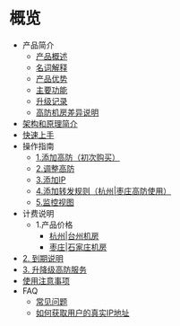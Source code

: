 # 概览

* 产品简介
    * [产品概述](uantiddos/uads/concepts/overview) 
    * [名词解释](uantiddos/uads/concepts/term) 
    * [产品优势](uantiddos/uads/concepts/advantage)
    * [主要功能](uantiddos/uads/concepts/function)
    * [升级记录](uantiddos/uads/concepts/change)
    * [高防机房差异说明](uantiddos/uads/concepts/ipnumbers)
* [架构和原理简介](uantiddos/uads/architecture)
* [快速上手](uantiddos/uads/common) 
* 操作指南
    * [1.添加高防（初次购买）](uantiddos/uads/opintro/add)
    * [2.调整高防](uantiddos/uads/opintro/upgrade)
    * [3.添加IP](uantiddos/uads/opintro/addip)
    * [4.添加转发规则（杭州|枣庄高防使用）](uantiddos/uads/opintro/addrules)
    * [5.监控视图](uantiddos/uads/opintro/dashboard)
* 计费说明
    * 1.产品价格
      * [杭州|台州机房](uantiddos/uads/price/bgp)
      * [枣庄|石家庄机房](uantiddos/uads/price/zaozhuang-price)
* [2. 到期说明](uantiddos/uads/opintro/invalid)
* [3. 升降级高防服务](uantiddos/uads/price/upgrade)
* [使用注意事项](uantiddos/uads/warning)
* FAQ
    * [常见问题](uantiddos/uads/faq/game)
    * [如何获取用户的真实IP地址](uantiddos/uads/faq/howtogetip)
    


​    
​        